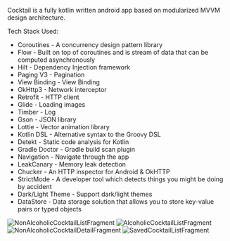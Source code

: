 Cocktail is a fully kotlin written android app based on modularized MVVM design architecture.

Tech Stack Used:
 - Coroutines - A concurrency design pattern library
 - Flow - Built on top of coroutines and is stream of data that can be computed asynchronously
 - Hilt - Dependency Injection framework
 - Paging V3 - Pagination
 - View Binding - View Binding
 - OkHttp3 - Network interceptor
 - Retrofit - HTTP client
 - Glide - Loading images
 - Timber - Log
 - Gson - JSON library
 - Lottie - Vector animation library
 - Kotlin DSL - Alternative syntax to the Groovy DSL
 - Detekt - Static code analysis for Kotlin
 - Gradle Doctor - Gradle build scan plugin
 - Navigation - Navigate through the app
 - LeakCanary - Memory leak detection
 - Chucker - An HTTP inspector for Android & OkHTTP
 - StrictMode - A developer tool which detects things you might be doing by accident
 - Dark/Light Theme - Support dark/light themes
 - DataStore - Data storage solution that allows you to store key-value pairs or typed objects

![NonAlcoholicCocktailListFragment](https://user-images.githubusercontent.com/87356177/143507393-7f6081f0-f0c1-4355-bd5e-927df84d516c.png)
![AlcoholicCocktailListFragment](https://user-images.githubusercontent.com/87356177/143507399-9db780cb-bd97-4113-8513-fae00deda397.png)
![NonAlcoholicCocktailDetailFragment](https://user-images.githubusercontent.com/87356177/143507401-ab2e491d-ac29-45d9-90af-274dec8e6cb9.png)
![SavedCocktailListFragment](https://user-images.githubusercontent.com/87356177/143507403-f7ab9d1e-96af-4081-9d2b-ad83b488aefc.png)
